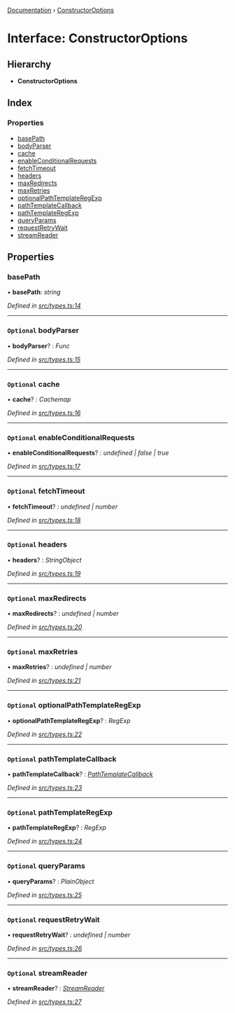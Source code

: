 [Documentation](../README.md) › [ConstructorOptions](constructoroptions.md)

# Interface: ConstructorOptions

## Hierarchy

* **ConstructorOptions**

## Index

### Properties

* [basePath](constructoroptions.md#basepath)
* [bodyParser](constructoroptions.md#optional-bodyparser)
* [cache](constructoroptions.md#optional-cache)
* [enableConditionalRequests](constructoroptions.md#optional-enableconditionalrequests)
* [fetchTimeout](constructoroptions.md#optional-fetchtimeout)
* [headers](constructoroptions.md#optional-headers)
* [maxRedirects](constructoroptions.md#optional-maxredirects)
* [maxRetries](constructoroptions.md#optional-maxretries)
* [optionalPathTemplateRegExp](constructoroptions.md#optional-optionalpathtemplateregexp)
* [pathTemplateCallback](constructoroptions.md#optional-pathtemplatecallback)
* [pathTemplateRegExp](constructoroptions.md#optional-pathtemplateregexp)
* [queryParams](constructoroptions.md#optional-queryparams)
* [requestRetryWait](constructoroptions.md#optional-requestretrywait)
* [streamReader](constructoroptions.md#optional-streamreader)

## Properties

###  basePath

• **basePath**: *string*

*Defined in [src/types.ts:14](https://github.com/badbatch/getta/blob/560c679/src/types.ts#L14)*

___

### `Optional` bodyParser

• **bodyParser**? : *Func*

*Defined in [src/types.ts:15](https://github.com/badbatch/getta/blob/560c679/src/types.ts#L15)*

___

### `Optional` cache

• **cache**? : *Cachemap*

*Defined in [src/types.ts:16](https://github.com/badbatch/getta/blob/560c679/src/types.ts#L16)*

___

### `Optional` enableConditionalRequests

• **enableConditionalRequests**? : *undefined | false | true*

*Defined in [src/types.ts:17](https://github.com/badbatch/getta/blob/560c679/src/types.ts#L17)*

___

### `Optional` fetchTimeout

• **fetchTimeout**? : *undefined | number*

*Defined in [src/types.ts:18](https://github.com/badbatch/getta/blob/560c679/src/types.ts#L18)*

___

### `Optional` headers

• **headers**? : *StringObject*

*Defined in [src/types.ts:19](https://github.com/badbatch/getta/blob/560c679/src/types.ts#L19)*

___

### `Optional` maxRedirects

• **maxRedirects**? : *undefined | number*

*Defined in [src/types.ts:20](https://github.com/badbatch/getta/blob/560c679/src/types.ts#L20)*

___

### `Optional` maxRetries

• **maxRetries**? : *undefined | number*

*Defined in [src/types.ts:21](https://github.com/badbatch/getta/blob/560c679/src/types.ts#L21)*

___

### `Optional` optionalPathTemplateRegExp

• **optionalPathTemplateRegExp**? : *RegExp*

*Defined in [src/types.ts:22](https://github.com/badbatch/getta/blob/560c679/src/types.ts#L22)*

___

### `Optional` pathTemplateCallback

• **pathTemplateCallback**? : *[PathTemplateCallback](../README.md#pathtemplatecallback)*

*Defined in [src/types.ts:23](https://github.com/badbatch/getta/blob/560c679/src/types.ts#L23)*

___

### `Optional` pathTemplateRegExp

• **pathTemplateRegExp**? : *RegExp*

*Defined in [src/types.ts:24](https://github.com/badbatch/getta/blob/560c679/src/types.ts#L24)*

___

### `Optional` queryParams

• **queryParams**? : *PlainObject*

*Defined in [src/types.ts:25](https://github.com/badbatch/getta/blob/560c679/src/types.ts#L25)*

___

### `Optional` requestRetryWait

• **requestRetryWait**? : *undefined | number*

*Defined in [src/types.ts:26](https://github.com/badbatch/getta/blob/560c679/src/types.ts#L26)*

___

### `Optional` streamReader

• **streamReader**? : *[StreamReader](../README.md#streamreader)*

*Defined in [src/types.ts:27](https://github.com/badbatch/getta/blob/560c679/src/types.ts#L27)*
